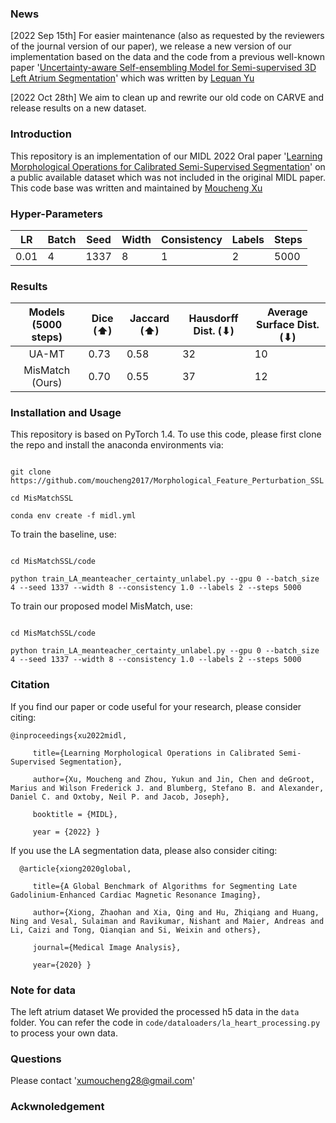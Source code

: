 ### News
[2022 Sep 15th] For easier maintenance (also as requested by the reviewers of the journal version of our paper), we release a new version of our implementation based on the data and the code from a previous well-known paper '[Uncertainty-aware Self-ensembling Model for Semi-supervised 3D Left Atrium Segmentation](https://arxiv.org/abs/1907.07034)' which was written by [Lequan Yu](https://yulequan.github.io/)

[2022 Oct 28th] We aim to clean up and rewrite our old code on CARVE and release results on a new dataset.

### Introduction
This repository is an implementation of our MIDL 2022 Oral paper '[Learning Morphological Operations for Calibrated Semi-Supervised Segmentation](https://openreview.net/pdf?id=OL6tAasXCmi)' on a public available dataset which was not included in the original MIDL paper. This code base was written and maintained by [Moucheng Xu](https://moucheng2017.github.io/)

### Hyper-Parameters
| LR   | Batch | Seed | Width | Consistency | Labels | Steps | 
|------|-------|------|-------|-------------|--------|-------|
| 0.01 | 4     | 1337 | 8     |       1     |      2 |  5000 |


### Results
| Models (5000 steps) | Dice (⬆) | Jaccard (⬆) | Hausdorff Dist. (⬇) | Average Surface Dist. (⬇) |
|:-------------------:|----------|-------------|---------------------|---------------------------|
|        UA-MT        | 0.73     | 0.58        | 32                  | 10                        | 
|   MisMatch (Ours)   | 0.70     | 0.55        | 37                  | 12                        | 


[//]: # (### Methods)

[//]: # ()
[//]: # ()
[//]: # (### Calibration and Consistency Driven Semi-Supervised Learning)


### Installation and Usage

This repository is based on PyTorch 1.4. To use this code, please first clone the repo and install the anaconda environments via:

   ```shell

   git clone https://github.com/moucheng2017/Morphological_Feature_Perturbation_SSL

   cd MisMatchSSL

   conda env create -f midl.yml

   ```

To train the baseline, use:

   ```shell

   cd MisMatchSSL/code

   python train_LA_meanteacher_certainty_unlabel.py --gpu 0 --batch_size 4 --seed 1337 --width 8 --consistency 1.0 --labels 2 --steps 5000

   ```


To train our proposed model MisMatch, use:

   ```shell

   cd MisMatchSSL/code

   python train_LA_meanteacher_certainty_unlabel.py --gpu 0 --batch_size 4 --seed 1337 --width 8 --consistency 1.0 --labels 2 --steps 5000

   ```

### Citation

If you find our paper or code useful for your research, please consider citing:

    @inproceedings{xu2022midl,

         title={Learning Morphological Operations in Calibrated Semi-Supervised Segmentation},

         author={Xu, Moucheng and Zhou, Yukun and Jin, Chen and deGroot, Marius and Wilson Frederick J. and Blumberg, Stefano B. and Alexander, Daniel C. and Oxtoby, Neil P. and Jacob, Joseph},

         booktitle = {MIDL},

         year = {2022} }


If you use the LA segmentation data, please also consider citing:

      @article{xiong2020global,

         title={A Global Benchmark of Algorithms for Segmenting Late Gadolinium-Enhanced Cardiac Magnetic Resonance Imaging},

         author={Xiong, Zhaohan and Xia, Qing and Hu, Zhiqiang and Huang, Ning and Vesal, Sulaiman and Ravikumar, Nishant and Maier, Andreas and Li, Caizi and Tong, Qianqian and Si, Weixin and others},

         journal={Medical Image Analysis},

         year={2020} }

### Note for data
The left atrium dataset We provided the processed h5 data in the `data` folder. You can refer the code in `code/dataloaders/la_heart_processing.py` to process your own data.


### Questions
Please contact 'xumoucheng28@gmail.com'


### Ackwnoledgement
